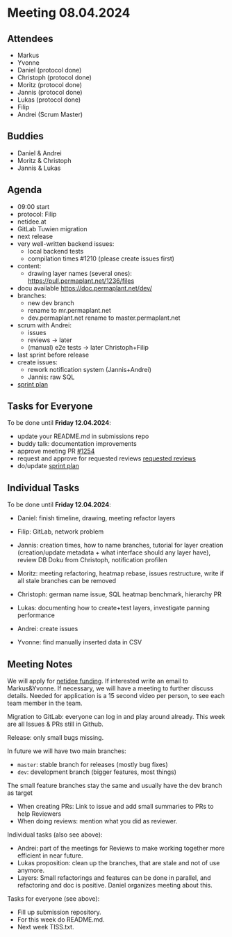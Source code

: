 # Meeting 08.04.2024

## Attendees

- Markus
- Yvonne
- Daniel (protocol done)
- Christoph (protocol done)
- Moritz (protocol done)
- Jannis (protocol done)
- Lukas (protocol done)
- Filip
- Andrei (Scrum Master)

## Buddies

- Daniel & Andrei
- Moritz & Christoph
- Jannis & Lukas

## Agenda

- 09:00 start
- protocol: Filip
- netidee.at
- GitLab Tuwien migration
- next release
- very well-written backend issues:
  - local backend tests
  - compilation times #1210 (please create issues first)
- content:
  - drawing layer names (several ones): https://pull.permaplant.net/1236/files
- docu available https://doc.permaplant.net/dev/
- branches:
  - new dev branch
  - rename to mr.permaplant.net
  - dev.permaplant.net rename to master.permaplant.net
- scrum with Andrei:
  - issues
  - reviews -> later
  - (manual) e2e tests -> later Christoph+Filip
- last sprint before release
- create issues:
  - rework notification system (Jannis+Andrei)
  - Jannis: raw SQL
- [sprint plan](https://project.permaplant.net)

## Tasks for Everyone

To be done until **Friday 12.04.2024**:

- update your README.md in submissions repo
- buddy talk: documentation improvements
- approve meeting PR [#1254](https://pull.permaplant.net/1254/files)
- request and approve for requested reviews [requested reviews](https://pulls.permaplant.net/?q=is%3Aopen+user-review-requested%3A%40me)
- do/update [sprint plan](https://project.permaplant.net)

## Individual Tasks

To be done until **Friday 12.04.2024**:

- Daniel: finish timeline, drawing, meeting refactor layers
- Filip: GitLab, network problem
- Jannis: creation times, how to name branches, tutorial for layer creation (creation/update metadata + what interface should any layer have), review DB Doku from Christoph, notification profilen
- Moritz: meeting refactoring, heatmap rebase, issues restructure, write if all stale branches can be removed
- Christoph: german name issue, SQL heatmap benchmark, hierarchy PR
- Lukas: documenting how to create+test layers, investigate panning performance

- Andrei: create issues

- Yvonne: find manually inserted data in CSV

## Meeting Notes

We will apply for [netidee funding](https://www.netidee.at/).
If interested write an email to Markus&Yvonne.
If necessary, we will have a meeting to further discuss details.
Needed for application is a 15 second video per person, to see each team member in the team.

Migration to GitLab: everyone can log in and play around already.
This week are all Issues & PRs still in Github.

Release: only small bugs missing.

In future we will have two main branches:

- `master`: stable branch for releases (mostly bug fixes)
- `dev`: development branch (bigger features, most things)

The small feature branches stay the same and usually have the dev branch as target

- When creating PRs: Link to issue and add small summaries to PRs to help Reviewers
- When doing reviews: mention what you did as reviewer.

Individual tasks (also see above):

- Andrei: part of the meetings for Reviews to make working together more efficient in near future.
- Lukas proposition: clean up the branches, that are stale and not of use anymore.
- Layers: Small refactorings and features can be done in parallel, and refactoring and doc is positive. Daniel organizes meeting about this.

Tasks for everyone (see above):

- Fill up submission repository.
- For this week do README.md.
- Next week TISS.txt.
